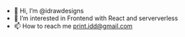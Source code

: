 - 👋 Hi, I’m @idrawdesigns
- 👀 I’m interested in Frontend with React and serververless
- 📫 How to reach me print.idd@gmail.com

<!---
idrawdesigns/idrawdesigns is a ✨ special ✨ repository because its `README.md` (this file) appears on your GitHub profile.
You can click the Preview link to take a look at your changes.
--->
